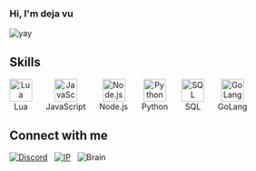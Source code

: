 ### Hi, I'm deja vu  

![yay](7a9839de641225b1396448c74bf81ac7.gif)

<h2 align="left">Skills</h2>

<div align="left" style="display: flex; align-items: center; gap: 24px;">
  <div style="text-align: center;">
    <img src="https://cdn.jsdelivr.net/gh/devicons/devicon/icons/lua/lua-original.svg" height="40" alt="Lua" />
    <div>Lua</div>
  </div>
  <div style="text-align: center;">
    <img src="https://cdn.jsdelivr.net/gh/devicons/devicon/icons/javascript/javascript-original.svg" height="40" alt="JavaScript" />
    <div>JavaScript</div>
  </div>
  <div style="text-align: center;">
    <img src="https://cdn.jsdelivr.net/gh/devicons/devicon/icons/nodejs/nodejs-original.svg" height="40" alt="Node.js" />
    <div>Node.js</div>
  </div>
  <div style="text-align: center;">
    <img src="https://cdn.jsdelivr.net/gh/devicons/devicon/icons/python/python-original.svg" height="40" alt="Python" />
    <div>Python</div>
  </div>
  <div style="text-align: center;">
    <img src="https://cdn.jsdelivr.net/gh/devicons/devicon/icons/mysql/mysql-original.svg" height="40" alt="SQL" />
    <div>SQL</div>
  </div>
  <div style="text-align: center;">
    <img src="https://cdn.jsdelivr.net/gh/devicons/devicon/icons/go/go-original.svg" height="40" alt="GoLang" />
    <div>GoLang</div>
  </div>
</div>

<h2 align="left">Connect with me</h2>

<div align="left" style="display: flex; align-items: center; gap: 12px;">
  <a href="https://discord.com/users/1230772109848875091">
    <img src="https://img.shields.io/badge/Discord-dejavuuubtw-5865F2?logo=discord&logoColor=white" alt="Discord" />
  </a>
  <a href="http://127.0.0.1">
    <img src="https://img.shields.io/badge/IP-127.0.0.1-red" alt="IP" />
  </a>
  <img src="https://img.shields.io/badge/Brain-undefined-lightgrey" alt="Brain" />
</div>
